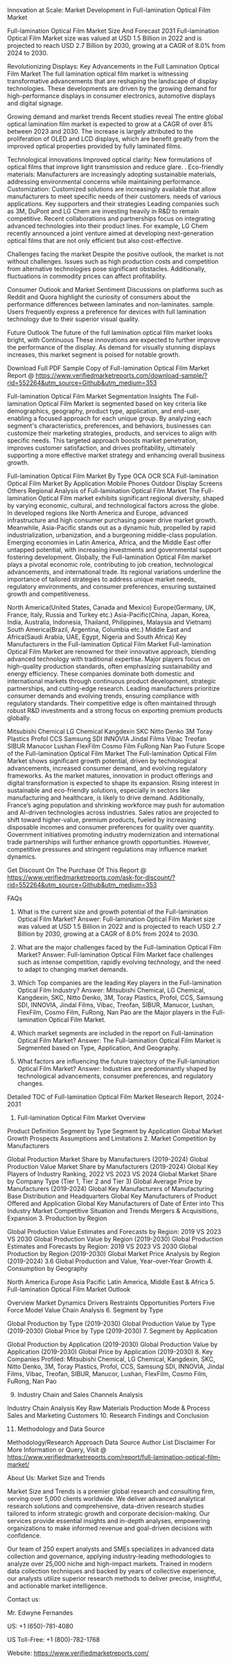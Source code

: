 Innovation at Scale: Market Development in Full-lamination Optical Film Market


Full-lamination Optical Film Market Size And Forecast 2031
Full-lamination Optical Film Market size was valued at USD 1.5 Billion in 2022 and is projected to reach USD 2.7 Billion by 2030, growing at a CAGR of 8.0% from 2024 to 2030.

Revolutionizing Displays: Key Advancements in the Full Lamination Optical Film Market
The full lamination optical film market is witnessing transformative advancements that are reshaping the landscape of display technologies. These developments are driven by the growing demand for high-performance displays in consumer electronics, automotive displays and digital signage.

Growing demand and market trends
Recent studies reveal The entire global optical lamination film market is expected to grow at a CAGR of over 8% between 2023 and 2030. The increase is largely attributed to the proliferation of OLED and LCD displays, which are benefit greatly from the improved optical properties provided by fully laminated films.

Technological innovations
Improved optical clarity: New formulations of optical films that improve light transmission and reduce glare. .
Eco-friendly materials: Manufacturers are increasingly adopting sustainable materials, addressing environmental concerns while maintaining performance.
Customization: Customized solutions are increasingly available that allow manufacturers to meet specific needs of their customers. needs of various applications.
Key supporters and their strategies
Leading companies such as 3M, DuPont and LG Chem are investing heavily in R&D to remain competitive. Recent collaborations and partnerships focus on integrating advanced technologies into their product lines. For example, LG Chem recently announced a joint venture aimed at developing next-generation optical films that are not only efficient but also cost-effective.

Challenges facing the market
Despite the positive outlook, the market is not without challenges. Issues such as high production costs and competition from alternative technologies pose significant obstacles. Additionally, fluctuations in commodity prices can affect profitability.

Consumer Outlook and Market Sentiment
Discussions on platforms such as Reddit and Quora highlight the curiosity of consumers about the performance differences between laminates and non-laminates. sample. Users frequently express a preference for devices with full lamination technology due to their superior visual quality.

Future Outlook
The future of the full lamination optical film market looks bright, with Continuous These innovations are expected to further improve the performance of the display. As demand for visually stunning displays increases, this market segment is poised for notable growth.

Download Full PDF Sample Copy of Full-lamination Optical Film Market Report @ https://www.verifiedmarketreports.com/download-sample/?rid=552264&utm_source=Github&utm_medium=353

Full-lamination Optical Film Market Segmentation Insights
The Full-lamination Optical Film Market is segmented based on key criteria like demographics, geography, product type, application, and end-user, enabling a focused approach for each unique group. By analyzing each segment's characteristics, preferences, and behaviors, businesses can customize their marketing strategies, products, and services to align with specific needs. This targeted approach boosts market penetration, improves customer satisfaction, and drives profitability, ultimately supporting a more effective market strategy and enhancing overall business growth.

Full-lamination Optical Film Market By Type
OCA
OCR
SCA
Full-lamination Optical Film Market By Application
Mobile Phones
Outdoor Display Screens
Others
Regional Analysis of Full-lamination Optical Film Market
The Full-lamination Optical Film market exhibits significant regional diversity, shaped by varying economic, cultural, and technological factors across the globe. In developed regions like North America and Europe, advanced infrastructure and high consumer purchasing power drive market growth. Meanwhile, Asia-Pacific stands out as a dynamic hub, propelled by rapid industrialization, urbanization, and a burgeoning middle-class population. Emerging economies in Latin America, Africa, and the Middle East offer untapped potential, with increasing investments and governmental support fostering development. Globally, the Full-lamination Optical Film market plays a pivotal economic role, contributing to job creation, technological advancements, and international trade. Its regional variations underline the importance of tailored strategies to address unique market needs, regulatory environments, and consumer preferences, ensuring sustained growth and competitiveness.

North America(United States, Canada and Mexico)
Europe(Germany, UK, France, Italy, Russia and Turkey etc.)
Asia-Pacific(China, Japan, Korea, India, Australia, Indonesia, Thailand, Philippines, Malaysia and Vietnam)
South America(Brazil, Argentina, Columbia etc.)
Middle East and Africa(Saudi Arabia, UAE, Egypt, Nigeria and South Africa)
Key Manufacturers in the Full-lamination Optical Film Market
Full-lamination Optical Film Market are renowned for their innovative approach, blending advanced technology with traditional expertise. Major players focus on high-quality production standards, often emphasizing sustainability and energy efficiency. These companies dominate both domestic and international markets through continuous product development, strategic partnerships, and cutting-edge research. Leading manufacturers prioritize consumer demands and evolving trends, ensuring compliance with regulatory standards. Their competitive edge is often maintained through robust R&D investments and a strong focus on exporting premium products globally.

Mitsubishi Chemical
LG Chemical
Kangdexin
SKC
Nitto Denko
3M
Toray Plastics
Profol
CCS
Samsung SDI
INNOVIA
Jindal Films
Vibac
Treofan
SIBUR
Manucor
Lushan
FlexFilm
Cosmo Film
FuRong
Nan Pao
Future Scope of the Full-lamination Optical Film Market
The Full-lamination Optical Film Market shows significant growth potential, driven by technological advancements, increased consumer demand, and evolving regulatory frameworks. As the market matures, innovation in product offerings and digital transformation is expected to shape its expansion. Rising interest in sustainable and eco-friendly solutions, especially in sectors like manufacturing and healthcare, is likely to drive demand. Additionally, France’s aging population and shrinking workforce may push for automation and AI-driven technologies across industries. Sales ratios are projected to shift toward higher-value, premium products, fueled by increasing disposable incomes and consumer preferences for quality over quantity. Government initiatives promoting industry modernization and international trade partnerships will further enhance growth opportunities. However, competitive pressures and stringent regulations may influence market dynamics.

Get Discount On The Purchase Of This Report @ https://www.verifiedmarketreports.com/ask-for-discount/?rid=552264&utm_source=Github&utm_medium=353

FAQs
1. What is the current size and growth potential of the Full-lamination Optical Film Market?
Answer: Full-lamination Optical Film Market size was valued at USD 1.5 Billion in 2022 and is projected to reach USD 2.7 Billion by 2030, growing at a CAGR of 8.0% from 2024 to 2030.

2. What are the major challenges faced by the Full-lamination Optical Film Market?
Answer: Full-lamination Optical Film Market face challenges such as intense competition, rapidly evolving technology, and the need to adapt to changing market demands.

3. Which Top companies are the leading Key players in the Full-lamination Optical Film Industry?
Answer: Mitsubishi Chemical, LG Chemical, Kangdexin, SKC, Nitto Denko, 3M, Toray Plastics, Profol, CCS, Samsung SDI, INNOVIA, Jindal Films, Vibac, Treofan, SIBUR, Manucor, Lushan, FlexFilm, Cosmo Film, FuRong, Nan Pao are the Major players in the Full-lamination Optical Film Market.

4. Which market segments are included in the report on Full-lamination Optical Film Market?
Answer: The Full-lamination Optical Film Market is Segmented based on Type, Application, And Geography.

5. What factors are influencing the future trajectory of the Full-lamination Optical Film Market?
Answer: Industries are predominantly shaped by technological advancements, consumer preferences, and regulatory changes.

Detailed TOC of Full-lamination Optical Film Market Research Report, 2024-2031
1. Full-lamination Optical Film Market Overview

Product Definition
Segment by Type
Segment by Application
Global Market Growth Prospects
Assumptions and Limitations
2. Market Competition by Manufacturers

Global Production Market Share by Manufacturers (2019-2024)
Global Production Value Market Share by Manufacturers (2019-2024)
Global Key Players of Industry Ranking, 2022 VS 2023 VS 2024
Global Market Share by Company Type (Tier 1, Tier 2 and Tier 3)
Global Average Price by Manufacturers (2019-2024)
Global Key Manufacturers of Manufacturing Base Distribution and Headquarters
Global Key Manufacturers of Product Offered and Application
Global Key Manufacturers of Date of Enter into This Industry
Market Competitive Situation and Trends
Mergers & Acquisitions, Expansion
3. Production by Region

Global Production Value Estimates and Forecasts by Region: 2019 VS 2023 VS 2030
Global Production Value by Region (2019-2030)
Global Production Estimates and Forecasts by Region: 2019 VS 2023 VS 2030
Global Production by Region (2019-2030)
Global Market Price Analysis by Region (2019-2024) 3.6 Global Production and Value, Year-over-Year Growth
4. Consumption by Geography

North America
Europe
Asia Pacific
Latin America, Middle East & Africa
5. Full-lamination Optical Film Market Outlook

Overview
Market Dynamics
Drivers
Restraints
Opportunities
Porters Five Force Model
Value Chain Analysis 
6. Segment by Type

Global Production by Type (2019-2030)
Global Production Value by Type (2019-2030)
Global Price by Type (2019-2030)
7. Segment by Application

Global Production by Application (2019-2030)
Global Production Value by Application (2019-2030)
Global Price by Application (2019-2030)
8. Key Companies Profiled: Mitsubishi Chemical, LG Chemical, Kangdexin, SKC, Nitto Denko, 3M, Toray Plastics, Profol, CCS, Samsung SDI, INNOVIA, Jindal Films, Vibac, Treofan, SIBUR, Manucor, Lushan, FlexFilm, Cosmo Film, FuRong, Nan Pao

9. Industry Chain and Sales Channels Analysis

Industry Chain Analysis
Key Raw Materials
Production Mode & Process
Sales and Marketing
Customers
10. Research Findings and Conclusion

11. Methodology and Data Source

Methodology/Research Approach
Data Source
Author List
Disclaimer
For More Information or Query, Visit @ https://www.verifiedmarketreports.com/report/full-lamination-optical-film-market/

About Us: Market Size and Trends

Market Size and Trends is a premier global research and consulting firm, serving over 5,000 clients worldwide. We deliver advanced analytical research solutions and comprehensive, data-driven research studies tailored to inform strategic growth and corporate decision-making. Our services provide essential insights and in-depth analyses, empowering organizations to make informed revenue and goal-driven decisions with confidence.

Our team of 250 expert analysts and SMEs specializes in advanced data collection and governance, applying industry-leading methodologies to analyze over 25,000 niche and high-impact markets. Trained in modern data collection techniques and backed by years of collective experience, our analysts utilize superior research methods to deliver precise, insightful, and actionable market intelligence.

Contact us:

Mr. Edwyne Fernandes

US: +1 (650)-781-4080

US Toll-Free: +1 (800)-782-1768

Website: https://www.verifiedmarketreports.com/
